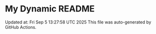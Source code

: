 # My Dynamic README
Updated at: Fri Sep  5 13:27:58 UTC 2025
This file was auto-generated by GitHub Actions.
